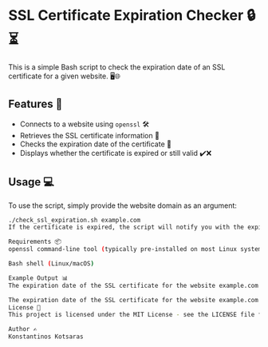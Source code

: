 # SSL Certificate Expiration Checker 🔒⏳

This is a simple Bash script to check the expiration date of an SSL certificate for a given website. 🖥️🌐

## Features 🚀

- Connects to a website using `openssl` 🛠️
- Retrieves the SSL certificate information 📜
- Checks the expiration date of the certificate 📅
- Displays whether the certificate is expired or still valid ✔️❌

## Usage 💻

To use the script, simply provide the website domain as an argument:

```bash
./check_ssl_expiration.sh example.com
If the certificate is expired, the script will notify you with the expiration date. Otherwise, it will show the valid expiration date. 🌟

Requirements 📦
openssl command-line tool (typically pre-installed on most Linux systems)

Bash shell (Linux/macOS)

Example Output 📊
The expiration date of the SSL certificate for the website example.com is Dec 31 23:59:59 2025 GMT.

The expiration date of the SSL certificate for the website example.com is Dec 31 23:59:59 2025 GMT.
License 📄
This project is licensed under the MIT License - see the LICENSE file for details.

Author ✍️
Konstantinos Kotsaras

